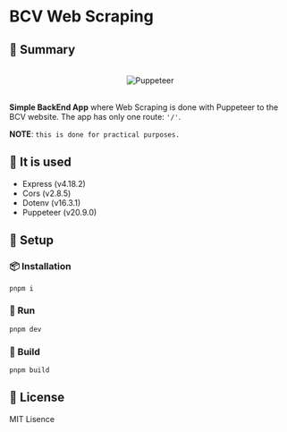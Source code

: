 # BCV Web Scraping

## 📄 Summary

<br>

<div align="center">
  <img src="https://user-images.githubusercontent.com/10379601/29446482-04f7036a-841f-11e7-9872-91d1fc2ea683.png" alt="Puppeteer" target="_blank">
</div>

<br>

**Simple BackEnd App** where Web Scraping is done with Puppeteer to the BCV website. The app has only one route: `'/'`.

**NOTE**: `this is done for practical purposes.`

## 📝 It is used

- Express (v4.18.2)
- Cors (v2.8.5)
- Dotenv (v16.3.1)
- Puppeteer (v20.9.0)

## 🎯 Setup

### 📦 Installation

```shell
pnpm i
```

### 🚀 Run

```shell
pnpm dev
```

### 🔨 Build

```shell
pnpm build
```

## 🔑 License

MIT Lisence

